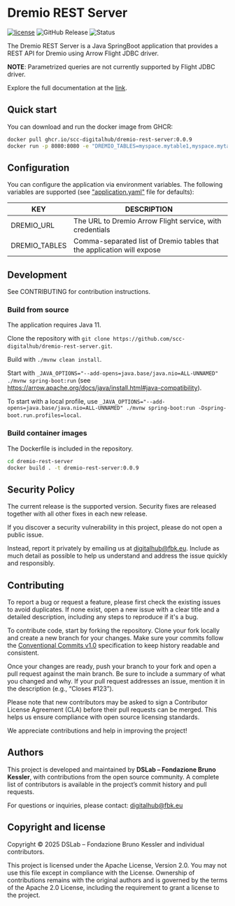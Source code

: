 # Dremio REST Server

[![license](https://img.shields.io/badge/license-Apache%202.0-blue)](https://github.com/tn-aixpa/dremio-rest-server/LICENSE) ![GitHub Release](https://img.shields.io/github/v/release/tn-aixpa/dremio-rest-server)
![Status](https://img.shields.io/badge/status-stable-gold)

The Dremio REST Server is a Java SpringBoot application that provides a REST API for Dremio using Arrow Flight JDBC driver.

**NOTE**: Parametrized queries are not currently supported by Flight JDBC driver.

Explore the full documentation at the [link](https://scc-digitalhub.github.io/docs/).

## Quick start

You can download and run the docker image from GHCR:

```sh
docker pull ghcr.io/scc-digitalhub/dremio-rest-server:0.0.9
docker run -p 8080:8080 -e "DREMIO_TABLES=myspace.mytable1,myspace.mytable2" dremio-rest-server 
```

## Configuration

You can configure the application via environment variables. The following variables are supported (see ["application.yaml"](src/main/resources/application.yaml) file for defaults):

| KEY           | DESCRIPTION                                                            |
| ------------- | ---------------------------------------------------------------------- |
| DREMIO_URL    | The URL to Dremio Arrow Flight service, with credentials               |
| DREMIO_TABLES | Comma-separated list of Dremio tables that the application will expose |

## Development

See CONTRIBUTING for contribution instructions.

### Build from source

The application requires Java 11.

Clone the repository with `git clone https://github.com/scc-digitalhub/dremio-rest-server.git`.

Build with `./mvnw clean install`.

Start with `_JAVA_OPTIONS="--add-opens=java.base/java.nio=ALL-UNNAMED" ./mvnw spring-boot:run` (see https://arrow.apache.org/docs/java/install.html#java-compatibility).

To start with a local profile, use `_JAVA_OPTIONS="--add-opens=java.base/java.nio=ALL-UNNAMED" ./mvnw spring-boot:run -Dspring-boot.run.profiles=local`.

### Build container images

The Dockerfile is included in the repository.

```sh
cd dremio-rest-server
docker build . -t dremio-rest-server:0.0.9
```

## Security Policy

The current release is the supported version. Security fixes are released together with all other fixes in each new release.

If you discover a security vulnerability in this project, please do not open a public issue.

Instead, report it privately by emailing us at digitalhub@fbk.eu. Include as much detail as possible to help us understand and address the issue quickly and responsibly.

## Contributing

To report a bug or request a feature, please first check the existing issues to avoid duplicates. If none exist, open a new issue with a clear title and a detailed description, including any steps to reproduce if it's a bug.

To contribute code, start by forking the repository. Clone your fork locally and create a new branch for your changes. Make sure your commits follow the [Conventional Commits v1.0](https://www.conventionalcommits.org/en/v1.0.0/) specification to keep history readable and consistent.

Once your changes are ready, push your branch to your fork and open a pull request against the main branch. Be sure to include a summary of what you changed and why. If your pull request addresses an issue, mention it in the description (e.g., “Closes #123”).

Please note that new contributors may be asked to sign a Contributor License Agreement (CLA) before their pull requests can be merged. This helps us ensure compliance with open source licensing standards.

We appreciate contributions and help in improving the project!

## Authors

This project is developed and maintained by **DSLab – Fondazione Bruno Kessler**, with contributions from the open source community. A complete list of contributors is available in the project’s commit history and pull requests.

For questions or inquiries, please contact: [digitalhub@fbk.eu](mailto:digitalhub@fbk.eu)

## Copyright and license

Copyright © 2025 DSLab – Fondazione Bruno Kessler and individual contributors.

This project is licensed under the Apache License, Version 2.0.
You may not use this file except in compliance with the License. Ownership of contributions remains with the original authors and is governed by the terms of the Apache 2.0 License, including the requirement to grant a license to the project.

